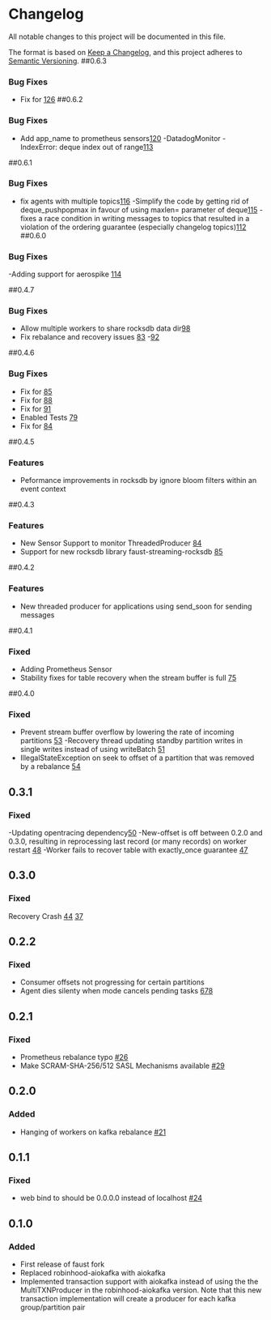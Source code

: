 # Changelog

All notable changes to this project will be documented in this file.

The format is based on [Keep a Changelog](https://keepachangelog.com/en/1.0.0/),
and this project adheres to [Semantic Versioning](https://semver.org/spec/v2.0.0.html).
##0.6.3
### Bug Fixes
- Fix for [126](https://github.com/faust-streaming/faust/issues/126)
##0.6.2
### Bug Fixes
- Add app_name to prometheus sensors[120](https://github.com/faust-streaming/faust/pull/120)
-DatadogMonitor - IndexError: deque index out of range[113](https://github.com/faust-streaming/faust/issues/113)

##0.6.1
### Bug Fixes
- fix agents with multiple topics[116](https://github.com/faust-streaming/faust/pull/116)
-Simplify the code by getting rid of deque_pushpopmax in favour of using maxlen= parameter of deque[115](https://github.com/faust-streaming/faust/pull/115)
-fixes a race condition in writing messages to topics that resulted in a violation of the ordering guarantee (especially changelog topics)[112](https://github.com/faust-streaming/faust/pull/112)
##0.6.0
### Bug Fixes
-Adding support for aerospike [114](https://github.com/faust-streaming/faust/issues/114)

##0.4.7
### Bug Fixes
- Allow multiple workers to share rocksdb data dir[98](https://github.com/faust-streaming/faust/issues/98)
- Fix rebalance and recovery issues [83](https://github.com/faust-streaming/faust/issues/83)
-[92](https://github.com/faust-streaming/faust/issues/92)

##0.4.6
### Bug Fixes
- Fix for [85](https://github.com/faust-streaming/faust/issues/85)
- Fix for [88](https://github.com/faust-streaming/faust/issues/88)
- Fix for [91](https://github.com/faust-streaming/faust/issues/91)
- Enabled Tests [79](https://github.com/faust-streaming/faust/issues/79)
- Fix for [84](https://github.com/faust-streaming/faust/issues/84)

##0.4.5
### Features
- Peformance improvements in rocksdb by ignore bloom filters within an event context

##0.4.3
### Features
- New Sensor Support to monitor ThreadedProducer
[84](https://github.com/faust-streaming/faust/issues/84)
- Support for new rocksdb library faust-streaming-rocksdb
[85](https://github.com/faust-streaming/faust/issues/85)

##0.4.2
### Features
- New threaded producer for applications using send_soon for sending messages

##0.4.1
### Fixed
- Adding Prometheus Sensor
- Stability fixes for table recovery when the stream buffer is full
[75](https://github.com/faust-streaming/faust/pull/75)

##0.4.0
### Fixed
- Prevent stream buffer overflow by lowering the rate of incoming partitions
[53](https://github.com/faust-streaming/faust/issues/53)
-Recovery thread updating standby partition writes in single writes instead of using writeBatch
[51](https://github.com/faust-streaming/faust/issues/51)
- IllegalStateException on seek to offset of a partition that was removed by a rebalance
[54](https://github.com/faust-streaming/faust/issues/54)


## 0.3.1
### Fixed
-Updating opentracing dependency[50](https://github.com/faust-streaming/faust/issues/50)
-New-offset is off between 0.2.0 and 0.3.0, resulting in reprocessing last record (or many records) on worker restart
 [48](https://github.com/faust-streaming/faust/issues/48)
-Worker fails to recover table with exactly_once guarantee [47](https://github.com/faust-streaming/faust/issues/47)

## 0.3.0
### Fixed
Recovery Crash [44](https://github.com/faust-streaming/faust/issues/44)
[37](https://github.com/faust-streaming/faust/issues/37)
## 0.2.2
### Fixed
- Consumer offsets not progressing for certain partitions
- Agent dies silenty when mode cancels pending tasks [678](https://github.com/robinhood/faust/issues/678)

## 0.2.1

### Fixed

- Prometheus rebalance typo [#26](https://github.com/faust-streaming/faust/pull/26)
- Make SCRAM-SHA-256/512 SASL Mechanisms available [#29](https://github.com/faust-streaming/faust/pull/29)

## 0.2.0

### Added

- Hanging of workers on kafka rebalance [#21](https://github.com/faust-streaming/faust/pull/21)

## 0.1.1

### Fixed

- web bind to should be 0.0.0.0 instead of localhost [#24](https://github.com/faust-streaming/faust/pull/24)

## 0.1.0

### Added

- First release of faust fork
- Replaced robinhood-aiokafka with aiokafka
- Implemented transaction support with aiokafka instead of using the
  the MultiTXNProducer in the robinhood-aiokafka version. Note that this new transaction
  implementation will create a producer for each kafka group/partition pair
